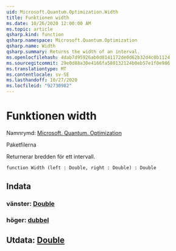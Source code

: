 ```yaml
---
uid: Microsoft.Quantum.Optimization.Width
title: Funktionen width
ms.date: 10/26/2020 12:00:00 AM
ms.topic: article
qsharp.kind: function
qsharp.namespace: Microsoft.Quantum.Optimization
qsharp.name: Width
qsharp.summary: Returns the width of an interval.
ms.openlocfilehash: 4dab7d95926ab0d0141172de0d62b32d4c0b1124
ms.sourcegitcommit: 29e0d88a30e4166fa580132124b0eb57e1f0e986
ms.translationtype: MT
ms.contentlocale: sv-SE
ms.lasthandoff: 10/27/2020
ms.locfileid: "92730982"
---
```

# <a name="width-function"></a>Funktionen width

Namnrymd: [Microsoft. Quantum. Optimization](xref:Microsoft.Quantum.Optimization)

Paketfilerna [](https://nuget.org/packages/)


Returnerar bredden för ett intervall.

```qsharp
function Width (left : Double, right : Double) : Double
```


## <a name="input"></a>Indata

### <a name="left--double"></a>vänster: [Double](xref:microsoft.quantum.lang-ref.double)




### <a name="right--double"></a>höger: [dubbel](xref:microsoft.quantum.lang-ref.double)





## <a name="output--double"></a>Utdata: [Double](xref:microsoft.quantum.lang-ref.double)

